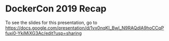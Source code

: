 # DockerCon 2019 Recap

To see the slides for this presentation, go to https://docs.google.com/presentation/d/1vx0nqKI_BwI_N9RAQdlA9hoCCqPfuxi0-YkiMiXG3Ac/edit?usp=sharing
